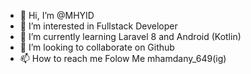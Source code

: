 - 👋 Hi, I’m @MHYID
- 👀 I’m interested in Fullstack Developer
- 🌱 I’m currently learning Laravel 8 and Android (Kotlin)
- 💞️ I’m looking to collaborate on Github
- 📫 How to reach me Folow Me mhamdany_649(ig)

<!---
MHYID/MHYID is a ✨ special ✨ repository because its `README.md` (this file) appears on your GitHub profile.
You can click the Preview link to take a look at your changes.
--->
